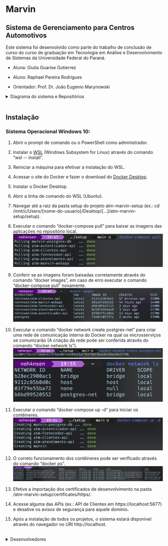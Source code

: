# Marvin 
## Sistema de Gerenciamento para Centros Automotivos

Este sistema foi desenvolvido como parte do trabalho de conclusão de curso do curso de graduação em Tecnologia em Análise e Desenvolvimento de Sistemas da Universidade Federal do Paraná.

- Aluna: Giulia Guarise Gutierrez

- Aluno: Raphael Pereira Rodrigues

- Orientador: Prof. Dr. João Eugenio Marynowski

<details>
  <summary>Diagrama do sistema e Repositórios</summary>

![Diagrama do sistema](/images/marvin.png)

 - [Marvin Webapp](https://github.com/gguarise/marvin-webapp)
   * [Imagem no Docker hub](https://hub.docker.com/repository/docker/noh4nsen/atm-marvin-webapp)
 - [Autenticador](https://github.com/noh4nsen/atm-autenticador-api)
   * [Imagem no Docker hub](https://hub.docker.com/repository/docker/noh4nsen/atm-autenticador-api)
 - [Atendimento](https://github.com/noh4nsen/atm-atendimento-api)
   * [Imagem no Docker hub](https://hub.docker.com/repository/docker/noh4nsen/atm-atendimento-api) 
 - [Fornecedor](https://github.com/noh4nsen/atm-fornecedor-api)
   * [Imagem no Docker hub](https://hub.docker.com/repository/docker/noh4nsen/atm-fornecedor-api)  
 - [Clientes](https://github.com/noh4nsen/atm-clientes-api)
   * [Imagem no Docker hub](https://hub.docker.com/repository/docker/noh4nsen/atm-clientes-api)   
 - [Setup](https://github.com/noh4nsen/atm-marvin-setup)
</details>
<br>

## Instalação
### Sistema Operacional Windows 10:

1.	Abrir o prompt de comando ou o PowerShell como administrador.

2.	Instalar o [WSL](https://docs.microsoft.com/pt-br/windows/wsl/install)  (Windows Subsystem for Linux) através do comando “wsl -- install”.

3.	Reiniciar a máquina para efetivar a instalação do WSL.

4.	Acessar o site do Docker e fazer o download do [Docker Desktop](https://www.docker.com/products/docker-desktop/).

5.	Instalar o Docker Desktop.

6.	Abrir a linha de comando do WSL (Ubuntu).

7.	Navegar até a raiz da pasta setup do projeto atm-marvin-setup (ex.: cd /mnt/c/Users/{nome-do-usuario}/Desktop/[…]/atm-marvin-setup/setup).

8.	Executar o comando “docker-compose pull” para baixar as imagens das aplicações no repositório local.
![Comando para baixar as imagens.](/images/inst-8.png) 
9.	Conferir se as imagens foram baixadas corretamente através do comando “docker images”, em caso de erro executar o comando “docker-compose pull” novamente. 
![Listagem de imagens](/images/inst-9.png)
10.	Executar o comando “docker network create postgres-net” para criar uma rede de comunicação interna do Docker na qual os microsserviços se comunicarão (A criação da rede pode ser conferida através do comando “docker network ls”).
![Criação de rede interna](/images/inst-10.png) 
![Listagem de redes](/images/inst-10-2.png)
11.	Executar o comando “docker-compose up -d” para iniciar os contêineres.
![Comando para iniciar os contêineres](/images/inst-11.png) 
12.	O correto funcionamento dos contêineres pode ser verificado através do comando “docker ps”.
![Comando para listagem de contêineres ativos](/images/inst-12.png) 
13.	Efetive a importação dos certificados de desenvolvimento na pasta /atm-marvin-setup/certificates/https/.

14.	Acesse alguma das APIs (ex.: API de Clientes em https://localhost:5677) e desative os avisos de segurança para aquele domínio.

15.	Após a instalação de todos os projetos, o sistema estará disponível através do navegador no URI http://localhost.

<br>

<details>
  <summary>Desenvolvedores</summary>

 - Giulia Guarise Gutierrez [GitHub](https://github.com/gguarise)
 - Raphael Pereira Rodrigues [GitHub](https://github.com/noh4nsen)
</details>